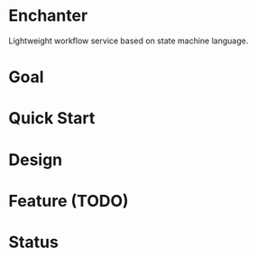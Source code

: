 # Enchanter
Lightweight workflow service based on state machine language.

# Goal

# Quick Start


# Design

# Feature (TODO)

# Status
